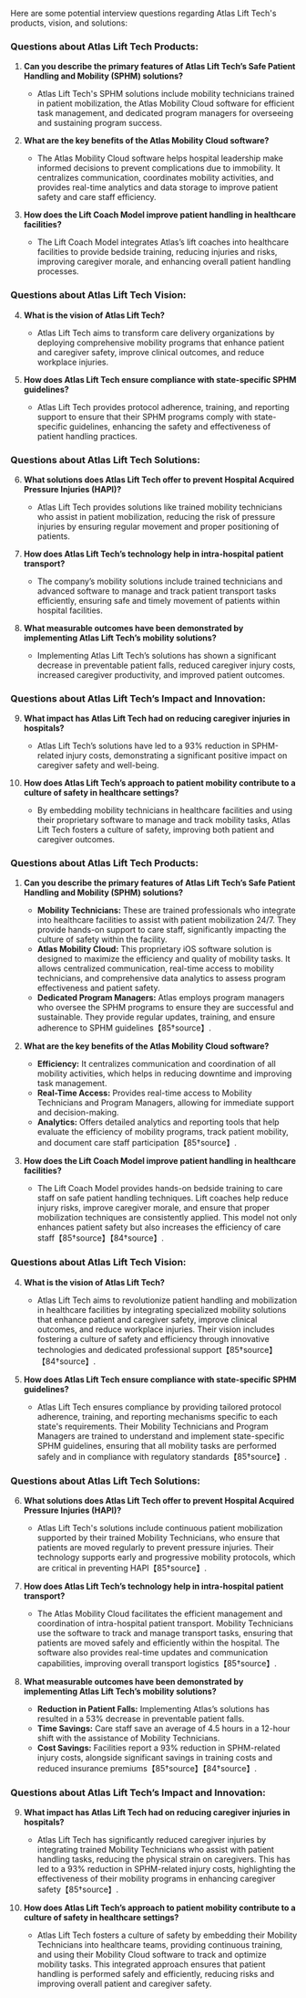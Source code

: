 Here are some potential interview questions regarding Atlas Lift Tech's products, vision, and solutions:

### Questions about Atlas Lift Tech Products:
1. **Can you describe the primary features of Atlas Lift Tech’s Safe Patient Handling and Mobility (SPHM) solutions?**
   - Atlas Lift Tech's SPHM solutions include mobility technicians trained in patient mobilization, the Atlas Mobility Cloud software for efficient task management, and dedicated program managers for overseeing and sustaining program success.

2. **What are the key benefits of the Atlas Mobility Cloud software?**
   - The Atlas Mobility Cloud software helps hospital leadership make informed decisions to prevent complications due to immobility. It centralizes communication, coordinates mobility activities, and provides real-time analytics and data storage to improve patient safety and care staff efficiency.

3. **How does the Lift Coach Model improve patient handling in healthcare facilities?**
   - The Lift Coach Model integrates Atlas’s lift coaches into healthcare facilities to provide bedside training, reducing injuries and risks, improving caregiver morale, and enhancing overall patient handling processes.

### Questions about Atlas Lift Tech Vision:
4. **What is the vision of Atlas Lift Tech?**
   - Atlas Lift Tech aims to transform care delivery organizations by deploying comprehensive mobility programs that enhance patient and caregiver safety, improve clinical outcomes, and reduce workplace injuries.

5. **How does Atlas Lift Tech ensure compliance with state-specific SPHM guidelines?**
   - Atlas Lift Tech provides protocol adherence, training, and reporting support to ensure that their SPHM programs comply with state-specific guidelines, enhancing the safety and effectiveness of patient handling practices.

### Questions about Atlas Lift Tech Solutions:
6. **What solutions does Atlas Lift Tech offer to prevent Hospital Acquired Pressure Injuries (HAPI)?**
   - Atlas Lift Tech provides solutions like trained mobility technicians who assist in patient mobilization, reducing the risk of pressure injuries by ensuring regular movement and proper positioning of patients.

7. **How does Atlas Lift Tech’s technology help in intra-hospital patient transport?**
   - The company’s mobility solutions include trained technicians and advanced software to manage and track patient transport tasks efficiently, ensuring safe and timely movement of patients within hospital facilities.

8. **What measurable outcomes have been demonstrated by implementing Atlas Lift Tech’s mobility solutions?**
   - Implementing Atlas Lift Tech’s solutions has shown a significant decrease in preventable patient falls, reduced caregiver injury costs, increased caregiver productivity, and improved patient outcomes.

### Questions about Atlas Lift Tech’s Impact and Innovation:
9. **What impact has Atlas Lift Tech had on reducing caregiver injuries in hospitals?**
   - Atlas Lift Tech’s solutions have led to a 93% reduction in SPHM-related injury costs, demonstrating a significant positive impact on caregiver safety and well-being.

10. **How does Atlas Lift Tech’s approach to patient mobility contribute to a culture of safety in healthcare settings?**
    - By embedding mobility technicians in healthcare facilities and using their proprietary software to manage and track mobility tasks, Atlas Lift Tech fosters a culture of safety, improving both patient and caregiver outcomes.


### Questions about Atlas Lift Tech Products:

1. **Can you describe the primary features of Atlas Lift Tech’s Safe Patient Handling and Mobility (SPHM) solutions?**
   - **Mobility Technicians:** These are trained professionals who integrate into healthcare facilities to assist with patient mobilization 24/7. They provide hands-on support to care staff, significantly impacting the culture of safety within the facility.
   - **Atlas Mobility Cloud:** This proprietary iOS software solution is designed to maximize the efficiency and quality of mobility tasks. It allows centralized communication, real-time access to mobility technicians, and comprehensive data analytics to assess program effectiveness and patient safety.
   - **Dedicated Program Managers:** Atlas employs program managers who oversee the SPHM programs to ensure they are successful and sustainable. They provide regular updates, training, and ensure adherence to SPHM guidelines【85†source】.

2. **What are the key benefits of the Atlas Mobility Cloud software?**
   - **Efficiency:** It centralizes communication and coordination of all mobility activities, which helps in reducing downtime and improving task management.
   - **Real-Time Access:** Provides real-time access to Mobility Technicians and Program Managers, allowing for immediate support and decision-making.
   - **Analytics:** Offers detailed analytics and reporting tools that help evaluate the efficiency of mobility programs, track patient mobility, and document care staff participation【85†source】.

3. **How does the Lift Coach Model improve patient handling in healthcare facilities?**
   - The Lift Coach Model provides hands-on bedside training to care staff on safe patient handling techniques. Lift coaches help reduce injury risks, improve caregiver morale, and ensure that proper mobilization techniques are consistently applied. This model not only enhances patient safety but also increases the efficiency of care staff【85†source】【84†source】.

### Questions about Atlas Lift Tech Vision:

4. **What is the vision of Atlas Lift Tech?**
   - Atlas Lift Tech aims to revolutionize patient handling and mobilization in healthcare facilities by integrating specialized mobility solutions that enhance patient and caregiver safety, improve clinical outcomes, and reduce workplace injuries. Their vision includes fostering a culture of safety and efficiency through innovative technologies and dedicated professional support【85†source】【84†source】.

5. **How does Atlas Lift Tech ensure compliance with state-specific SPHM guidelines?**
   - Atlas Lift Tech ensures compliance by providing tailored protocol adherence, training, and reporting mechanisms specific to each state's requirements. Their Mobility Technicians and Program Managers are trained to understand and implement state-specific SPHM guidelines, ensuring that all mobility tasks are performed safely and in compliance with regulatory standards【85†source】.

### Questions about Atlas Lift Tech Solutions:

6. **What solutions does Atlas Lift Tech offer to prevent Hospital Acquired Pressure Injuries (HAPI)?**
   - Atlas Lift Tech's solutions include continuous patient mobilization supported by their trained Mobility Technicians, who ensure that patients are moved regularly to prevent pressure injuries. Their technology supports early and progressive mobility protocols, which are critical in preventing HAPI【85†source】.

7. **How does Atlas Lift Tech’s technology help in intra-hospital patient transport?**
   - The Atlas Mobility Cloud facilitates the efficient management and coordination of intra-hospital patient transport. Mobility Technicians use the software to track and manage transport tasks, ensuring that patients are moved safely and efficiently within the hospital. The software also provides real-time updates and communication capabilities, improving overall transport logistics【85†source】.

8. **What measurable outcomes have been demonstrated by implementing Atlas Lift Tech’s mobility solutions?**
   - **Reduction in Patient Falls:** Implementing Atlas’s solutions has resulted in a 53% decrease in preventable patient falls.
   - **Time Savings:** Care staff save an average of 4.5 hours in a 12-hour shift with the assistance of Mobility Technicians.
   - **Cost Savings:** Facilities report a 93% reduction in SPHM-related injury costs, alongside significant savings in training costs and reduced insurance premiums【85†source】【84†source】.

### Questions about Atlas Lift Tech’s Impact and Innovation:

9. **What impact has Atlas Lift Tech had on reducing caregiver injuries in hospitals?**
   - Atlas Lift Tech has significantly reduced caregiver injuries by integrating trained Mobility Technicians who assist with patient handling tasks, reducing the physical strain on caregivers. This has led to a 93% reduction in SPHM-related injury costs, highlighting the effectiveness of their mobility programs in enhancing caregiver safety【85†source】.

10. **How does Atlas Lift Tech’s approach to patient mobility contribute to a culture of safety in healthcare settings?**
    - Atlas Lift Tech fosters a culture of safety by embedding their Mobility Technicians into healthcare teams, providing continuous training, and using their Mobility Cloud software to track and optimize mobility tasks. This integrated approach ensures that patient handling is performed safely and efficiently, reducing risks and improving overall patient and caregiver safety.